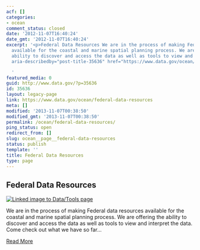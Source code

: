 ```yaml
---
acf: []
categories:
- ocean
comment_status: closed
date: '2012-11-07T16:40:24'
date_gmt: '2012-11-07T16:40:24'
excerpt: '<p>Federal Data Resources We are in the process of making Federal data resources
  available for the coastal and marine spatial planning process. We are offering the
  ability to discover and access the data as well as tools to view and &hellip; <a
  aria-describedby="post-title-35636" href="https://www.data.gov/ocean/federal-data-resources">Continued</a></p>

  '
featured_media: 0
guid: http://www.data.gov/?p=35636
id: 35636
layout: legacy-page
link: https://www.data.gov/ocean/federal-data-resources
meta: []
modified: '2013-11-07T00:38:50'
modified_gmt: '2013-11-07T00:38:50'
permalink: /ocean/federal-data-resources/
ping_status: open
redirect_from: []
slug: ocean__page__federal-data-resources
status: publish
template: ''
title: Federal Data Resources
type: page
---
```

Federal Data Resources
----------------------


 [![Linked image to Data/Tools page](https://s3.amazonaws.com/bsp-ocsit-prod-east-appdata/datagov/wordpress/2013/10/images/conference/cmsp-home-left.png "Federal Data Resources")](/ocean/community/ocean/datasets)


We are in the process of making Federal data resources available for the coastal and marine spatial planning process. We are offering the ability to discover and access the data as well as tools to view and interpret the data. Come check out what we have so far…


[Read More](http://catalog.data.gov/dataset?groups=ocean9585&_groups_limit=0)


